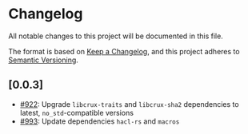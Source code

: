 # Changelog

All notable changes to this project will be documented in this file.

The format is based on [Keep a Changelog](https://keepachangelog.com/en/1.1.0/),
and this project adheres to [Semantic Versioning](https://semver.org/spec/v2.0.0.html).

## [0.0.3]

- [#922](https://github.com/cryspen/libcrux/pull/922): Upgrade `libcrux-traits` and `libcrux-sha2` dependencies to latest, `no_std`-compatible versions
- [#993](https://github.com/cryspen/libcrux/pull/993): Update dependencies `hacl-rs` and `macros`
